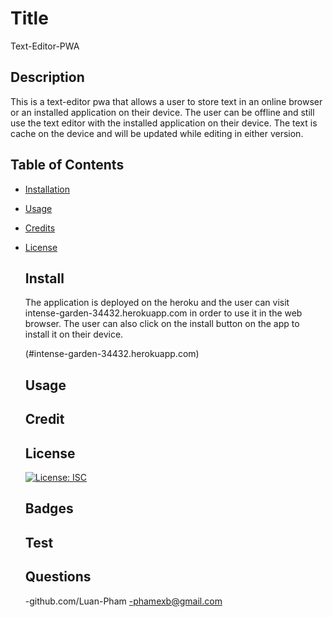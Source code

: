 # Title

Text-Editor-PWA

## Description

This is a text-editor pwa that allows a user to store text in an online browser or an installed application on their device. The user can be offline and still use the text editor with the installed application on their device. The text is cache on the device and will be updated while editing in either version.

## Table of Contents

- [Installation](#install)
- [Usage](#usage)
- [Credits](#contribute)
- [License](#license)

  ## Install

  The application is deployed on the heroku and the user can visit intense-garden-34432.herokuapp.com in order to use it in the web browser. The user can also click on the install button on the app to install it on their device.
  
  (#intense-garden-34432.herokuapp.com)

  ## Usage

  ## Credit

  ## License

  [![License: ISC](https://img.shields.io/badge/License-ISC-blue.svg)](https://opensource.org/licenses/ISC)

  ## Badges

  ## Test

  ## Questions

  -github.com/Luan-Pham
  -phamexb@gmail.com
